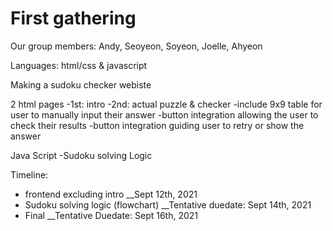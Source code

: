 # First gathering


Our group members: Andy, Seoyeon, Soyeon, Joelle, Ahyeon

Languages: html/css & javascript

Making a sudoku checker webiste

2 html pages
-1st: intro
-2nd: actual puzzle & checker
  -include 9x9 table for user to manually input their answer
  -button integration allowing the user to check their results
       -button integration guiding user to retry or show the answer
       
Java Script
-Sudoku solving Logic

Timeline:
- frontend excluding intro __Sept 12th, 2021
- Sudoku solving logic (flowchart) __Tentative duedate: Sept 14th, 2021
- Final __Tentative Duedate: Sept 16th, 2021
